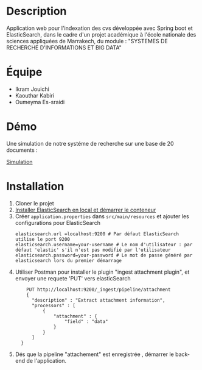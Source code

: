 # Description
Application web pour l'indexation des cvs développée avec Spring boot et ElasticSearch, dans le cadre d'un projet académique à l'école nationale des sciences appliquées de Marrakech, du module : "SYSTEMES DE RECHERCHE D'INFORMATIONS ET BIG DATA"
# Équipe
* Ikram Jouichi
* Kaouthar Kabiri
* Oumeyma Es-sraidi
# Démo
Une simulation de notre systéme de recherche sur une base de 20 documents :

[Simulation](https://drive.google.com/file/d/1H3rTkRVPsb3gHNmFtcE-30gG4Ev6w3em/view)
 # Installation
1. Cloner le projet
2. [Installer ElasticSearch en local et démarrer le conteneur ](https://www.elastic.co/guide/en/elasticsearch/reference/current/docker.html)
3. Créer `application.properties` dans `src/main/resources` et ajouter les configurations pour ElasticSearch
    ```
    elasticsearch.url =localhost:9200 # Par défaut ElasticSearch utilise le port 9200
    elasticsearch.username=your-username # Le nom d'utilisateur : par défaut 'elastic' s'il n'est pas modifié par l'utilisateur
    elasticsearch.password=your-password # Le mot de passe généré par elasticsearch lors du premier démarrage
    ```
4. Utiliser Postman pour installer le plugin "ingest attachment plugin", et envoyer une requete 'PUT' vers elasticSearch
   ```
       PUT http://localhost:9200/_ingest/pipeline/attachment
       {
         "description" : "Extract attachment information",
         "processors" : [
             {
                 "attachment" : {
                     "field" : "data"
                 }
             }
         ]
     }
   ```
5. Dés que la pipeline "attachement" est enregistrée , démarrer le back-end de l'application.
